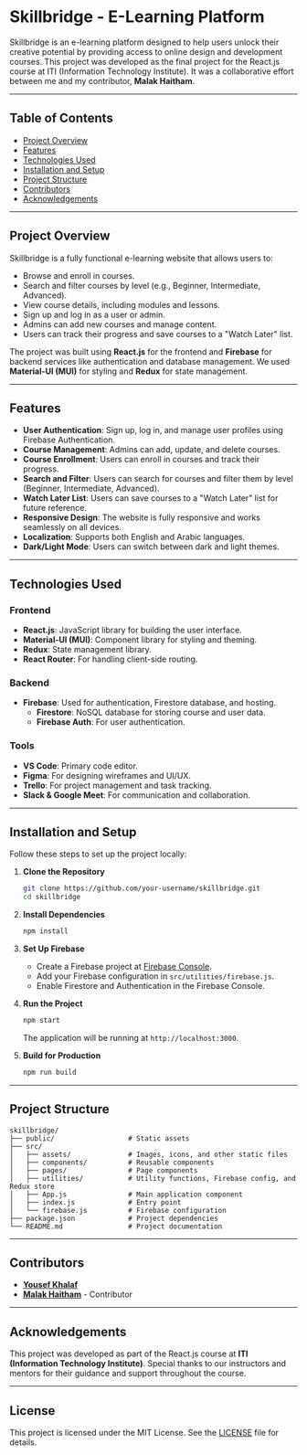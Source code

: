 # Skillbridge - E-Learning Platform

Skillbridge is an e-learning platform designed to help users unlock their creative potential by providing access to online design and development courses. This project was developed as the final project for the React.js course at ITI (Information Technology Institute). It was a collaborative effort between me and my contributor, **Malak Haitham**.

---

## Table of Contents
- [Project Overview](#project-overview)
- [Features](#features)
- [Technologies Used](#technologies-used)
- [Installation and Setup](#installation-and-setup)
- [Project Structure](#project-structure)
- [Contributors](#contributors)
- [Acknowledgements](#acknowledgements)

---

## Project Overview

Skillbridge is a fully functional e-learning website that allows users to:
- Browse and enroll in courses.
- Search and filter courses by level (e.g., Beginner, Intermediate, Advanced).
- View course details, including modules and lessons.
- Sign up and log in as a user or admin.
- Admins can add new courses and manage content.
- Users can track their progress and save courses to a "Watch Later" list.

The project was built using **React.js** for the frontend and **Firebase** for backend services like authentication and database management. We used **Material-UI (MUI)** for styling and **Redux** for state management.

---

## Features

- **User Authentication**: Sign up, log in, and manage user profiles using Firebase Authentication.
- **Course Management**: Admins can add, update, and delete courses.
- **Course Enrollment**: Users can enroll in courses and track their progress.
- **Search and Filter**: Users can search for courses and filter them by level (Beginner, Intermediate, Advanced).
- **Watch Later List**: Users can save courses to a "Watch Later" list for future reference.
- **Responsive Design**: The website is fully responsive and works seamlessly on all devices.
- **Localization**: Supports both English and Arabic languages.
- **Dark/Light Mode**: Users can switch between dark and light themes.

---

## Technologies Used

### Frontend
- **React.js**: JavaScript library for building the user interface.
- **Material-UI (MUI)**: Component library for styling and theming.
- **Redux**: State management library.
- **React Router**: For handling client-side routing.

### Backend
- **Firebase**: Used for authentication, Firestore database, and hosting.
  - **Firestore**: NoSQL database for storing course and user data.
  - **Firebase Auth**: For user authentication.

### Tools
- **VS Code**: Primary code editor.
- **Figma**: For designing wireframes and UI/UX.
- **Trello**: For project management and task tracking.
- **Slack & Google Meet**: For communication and collaboration.

---

## Installation and Setup

Follow these steps to set up the project locally:

1. **Clone the Repository**
   ```bash
   git clone https://github.com/your-username/skillbridge.git
   cd skillbridge
   ```

2. **Install Dependencies**
   ```bash
   npm install
   ```

3. **Set Up Firebase**
   - Create a Firebase project at [Firebase Console](https://console.firebase.google.com/).
   - Add your Firebase configuration in `src/utilities/firebase.js`.
   - Enable Firestore and Authentication in the Firebase Console.

4. **Run the Project**
   ```bash
   npm start
   ```
   The application will be running at `http://localhost:3000`.

5. **Build for Production**
   ```bash
   npm run build
   ```

---

## Project Structure

```
skillbridge/
├── public/                  # Static assets
├── src/
│   ├── assets/              # Images, icons, and other static files
│   ├── components/          # Reusable components
│   ├── pages/               # Page components
│   ├── utilities/           # Utility functions, Firebase config, and Redux store
│   ├── App.js               # Main application component
│   ├── index.js             # Entry point
│   └── firebase.js          # Firebase configuration
├── package.json             # Project dependencies
└── README.md                # Project documentation
```

---

## Contributors

- **[Yousef Khalaf](https://github.com/yousefkhalaf0)**
- **[Malak Haitham](https://github.com/MalakHaitham206)** - Contributor

---

## Acknowledgements

This project was developed as part of the React.js course at **ITI (Information Technology Institute)**. Special thanks to our instructors and mentors for their guidance and support throughout the course.

---

## License

This project is licensed under the MIT License. See the [LICENSE](LICENSE) file for details.
